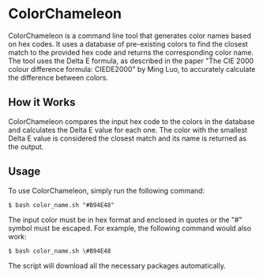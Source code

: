 # ColorChameleon

ColorChameleon is a command line tool that generates color names based on hex codes. It uses a database of pre-existing colors to find the closest match to the provided hex code and returns the corresponding color name. The tool uses the Delta E formula, as described in the paper "The CIE 2000 colour difference formula: CIEDE2000" by Ming Luo, to accurately calculate the difference between colors.

## How it Works
ColorChameleon compares the input hex code to the colors in the database and calculates the Delta E value for each one. The color with the smallest Delta E value is considered the closest match and its name is returned as the output.

## Usage
To use ColorChameleon, simply run the following command:

```$ bash color_name.sh "#B94E48"```

The input color must be in hex format and enclosed in quotes or the "#" symbol must be escaped. For example, the following command would also work:

```$ bash color_name.sh \#B94E48```

The script will download all the necessary packages automatically.

